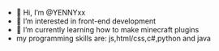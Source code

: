 - 👋 Hi, I’m @YENNYxx
- 👀 I’m interested in front-end development
- 🌱 I’m currently learning how to make minecraft plugins
- my programming skills are: js,html/css,c#,python and java 
<!---
YENNYxx/YENNYxx is a ✨ special ✨ repository because its `README.md` (this file) appears on your GitHub profile.
You can click the Preview link to take a look at your changes.
--->
